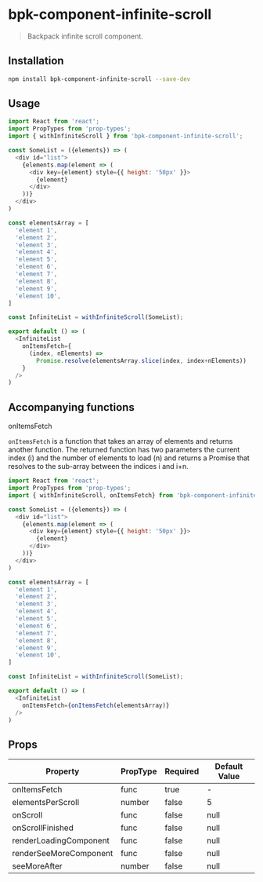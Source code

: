 # bpk-component-infinite-scroll

> Backpack infinite scroll component.

## Installation

```sh
npm install bpk-component-infinite-scroll --save-dev
```

## Usage
```js
import React from 'react';
import PropTypes from 'prop-types';
import { withInfiniteScroll } from 'bpk-component-infinite-scroll';

const SomeList = ({elements}) => (
  <div id="list">
    {elements.map(element => (
      <div key={element} style={{ height: '50px' }}>
        {element}
      </div>
    ))}
  </div>
)

const elementsArray = [
  'element 1',
  'element 2',
  'element 3',
  'element 4',
  'element 5',
  'element 6',
  'element 7',
  'element 8',
  'element 9',
  'element 10',
]

const InfiniteList = withInfiniteScroll(SomeList);

export default () => (
  <InfiniteList
    onItemsFetch={
      (index, nElements) =>
        Promise.resolve(elementsArray.slice(index, index+nElements))
    }
  />
)
```

## Accompanying functions

onItemsFetch

`onItemsFetch` is a function that takes an array of elements
and returns another function. The returned function has two parameters
the current index (i) and the number of elements to load (n) and returns a
Promise that resolves to the sub-array between the indices i and i+n.

```js
import React from 'react';
import PropTypes from 'prop-types';
import { withInfiniteScroll, onItemsFetch} from 'bpk-component-infinite-scroll';

const SomeList = ({elements}) => (
  <div id="list">
    {elements.map(element => (
      <div key={element} style={{ height: '50px' }}>
        {element}
      </div>
    ))}
  </div>
)

const elementsArray = [
  'element 1',
  'element 2',
  'element 3',
  'element 4',
  'element 5',
  'element 6',
  'element 7',
  'element 8',
  'element 9',
  'element 10',
]

const InfiniteList = withInfiniteScroll(SomeList);

export default () => (
  <InfiniteList
    onItemsFetch={onItemsFetch(elementsArray)}
  />
)
```

## Props

| Property               | PropType | Required | Default Value |
| ---------------------- | -------- | -------- | ------------- |
| onItemsFetch           | func     | true     | -             |
| elementsPerScroll      | number   | false    | 5             |
| onScroll               | func     | false    | null          |
| onScrollFinished       | func     | false    | null          |
| renderLoadingComponent | func     | false    | null          |
| renderSeeMoreComponent | func     | false    | null          |
| seeMoreAfter           | number   | false    | null          |
